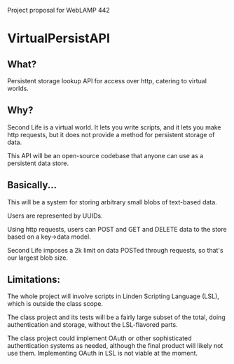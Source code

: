 Project proposal for WebLAMP 442

VirtualPersistAPI
==

What?
--

Persistent storage lookup API for access over http, catering to virtual worlds.

Why?
--

Second Life is a virtual world. It lets you write scripts, and it lets you make http requests, but it does not provide a method for persistent storage of data.

This API will be an open-source codebase that anyone can use as a persistent data store.

Basically...
--

This will be a system for storing arbitrary small blobs of text-based data.

Users are represented by UUIDs.

Using http requests, users can POST and GET and DELETE data to the store based on a key->data model.

Second Life imposes a 2k limit on data POSTed through requests, so that's our largest blob size.

Limitations:
--

The whole project will involve scripts in Linden Scripting Language (LSL), which is outside the class scope.

The class project and its tests will be a fairly large subset of the total, doing authentication and storage, without the LSL-flavored parts.

The class project could implement OAuth or other sophisticated authentication systems as needed, although the final product will likely not use them. Implementing OAuth in LSL is not viable at the moment.

